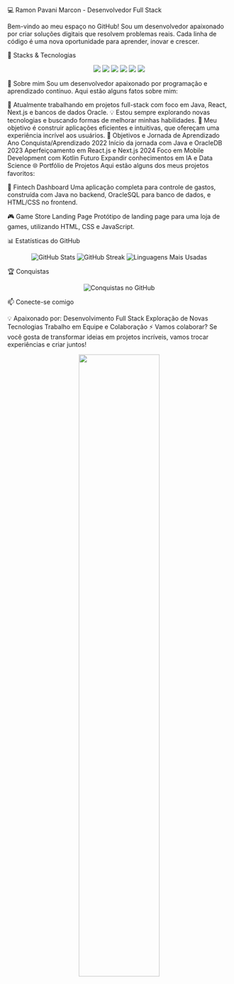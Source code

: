 💻 Ramon Pavani Marcon - Desenvolvedor Full Stack

Bem-vindo ao meu espaço no GitHub! Sou um desenvolvedor apaixonado por criar soluções digitais que resolvem problemas reais. Cada linha de código é uma nova oportunidade para aprender, inovar e crescer.

🚀 Stacks & Tecnologias
<p align="center"> <img src="https://img.shields.io/badge/Java-%23ED8B00.svg?style=for-the-badge&logo=java&logoColor=white" /> <img src="https://img.shields.io/badge/React-%2320232a.svg?style=for-the-badge&logo=react&logoColor=%2361DAFB" /> <img src="https://img.shields.io/badge/Next.js-%23000000.svg?style=for-the-badge&logo=nextdotjs&logoColor=white" /> <img src="https://img.shields.io/badge/CSS3-%231572B6.svg?style=for-the-badge&logo=css3&logoColor=white" /> <img src="https://img.shields.io/badge/JavaScript-%23323330.svg?style=for-the-badge&logo=javascript&logoColor=%23F7DF1E" /> <img src="https://img.shields.io/badge/OracleDB-%23F80000.svg?style=for-the-badge&logo=oracle&logoColor=white" /> </p>
🌟 Sobre mim
Sou um desenvolvedor apaixonado por programação e aprendizado contínuo. Aqui estão alguns fatos sobre mim:

🔭 Atualmente trabalhando em projetos full-stack com foco em Java, React, Next.js e bancos de dados Oracle.
💡 Estou sempre explorando novas tecnologias e buscando formas de melhorar minhas habilidades.
🎯 Meu objetivo é construir aplicações eficientes e intuitivas, que ofereçam uma experiência incrível aos usuários.
🎯 Objetivos e Jornada de Aprendizado
Ano	Conquista/Aprendizado
2022	Início da jornada com Java e OracleDB
2023	Aperfeiçoamento em React.js e Next.js
2024	Foco em Mobile Development com Kotlin
Futuro	Expandir conhecimentos em IA e Data Science
🌐 Portfólio de Projetos
Aqui estão alguns dos meus projetos favoritos:

🧾 Fintech Dashboard
Uma aplicação completa para controle de gastos, construída com Java no backend, OracleSQL para banco de dados, e HTML/CSS no frontend.

🎮 Game Store Landing Page
Protótipo de landing page para uma loja de games, utilizando HTML, CSS e JavaScript.


📊 Estatísticas do GitHub
<p align="center"> <img src="https://github-readme-stats.vercel.app/api?username=ramonpavani1&show_icons=true&theme=radical" alt="GitHub Stats" /> <img src="https://github-readme-streak-stats.herokuapp.com/?user=ramonpavani1&theme=radical" alt="GitHub Streak" /> <img src="https://github-readme-stats.vercel.app/api/top-langs/?username=ramonpavani1&layout=compact&theme=radical" alt="Linguagens Mais Usadas" /> </p>
🏆 Conquistas
<p align="center"> <img src="https://github-profile-trophy.vercel.app/?username=ramonpavani1&theme=onedark&no-frame=true&row=1&column=6" alt="Conquistas no GitHub" /> </p>
📫 Conecte-se comigo


💡 Apaixonado por:
Desenvolvimento Full Stack
Exploração de Novas Tecnologias
Trabalho em Equipe e Colaboração
⚡ Vamos colaborar?
Se você gosta de transformar ideias em projetos incríveis, vamos trocar experiências e criar juntos!

<p align="center">
  <img src="https://media.giphy.com/media/tHIRLHtNwxpjIFqPdV/giphy.gif" width="60%" />
</p>

